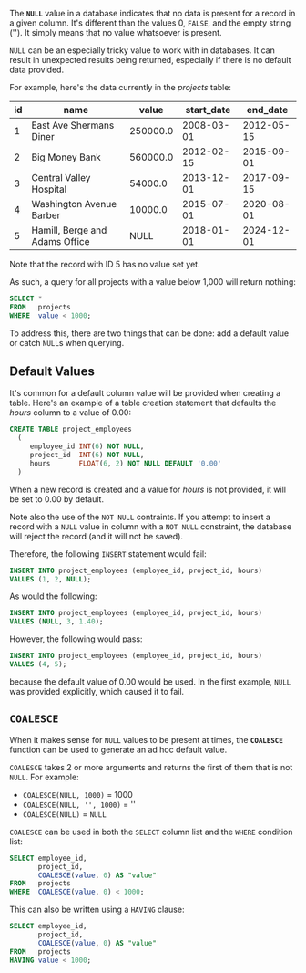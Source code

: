 The **`NULL`** value in a database indicates that no data is present for a record in a given column. It's different than the values 0, `FALSE`, and the empty string (''). It simply means that no value whatsoever is present.

`NULL` can be an especially tricky value to work with in databases. It can result in unexpected results being returned, especially if there is no default data provided.

For example, here's the data currently in the _projects_ table:

|id|name|value|start_date|end_date|
|--- |--- |--- |--- |--- |
|1|East Ave Shermans Diner|250000.0|2008-03-01|2012-05-15|
|2|Big Money Bank|560000.0|2012-02-15|2015-09-01|
|3|Central Valley Hospital|54000.0|2013-12-01|2017-09-15|
|4|Washington Avenue Barber|10000.0|2015-07-01|2020-08-01|
|5|Hamill, Berge and Adams Office|NULL|2018-01-01|2024-12-01|


Note that the record with ID 5 has no value set yet.

As such, a query for all projects with a value below 1,000 will return nothing:

```sql
SELECT *
FROM   projects
WHERE  value < 1000; 
```

To address this, there are two things that can be done: add a default value or catch `NULL`s when querying.

## Default Values
It's common for a default column value will be provided when creating a table. Here's an example of a table creation statement that defaults the _hours_ column to a value of 0.00:

```sql
CREATE TABLE project_employees
  (
     employee_id INT(6) NOT NULL,
     project_id  INT(6) NOT NULL,
     hours       FLOAT(6, 2) NOT NULL DEFAULT '0.00'
  ) 
```
When a new record is created and a value for _hours_ is not provided, it will be set to 0.00 by default.

Note also the use of the `NOT NULL` contraints. If you attempt to insert a record with a `NULL` value in column with a `NOT NULL` constraint, the database will reject the record (and it will not be saved).

Therefore, the following `INSERT` statement would fail:

```sql
INSERT INTO project_employees (employee_id, project_id, hours)
VALUES (1, 2, NULL);
```

As would the following:

```sql
INSERT INTO project_employees (employee_id, project_id, hours)
VALUES (NULL, 3, 1.40);
```

However, the following would pass:

```sql
INSERT INTO project_employees (employee_id, project_id, hours)
VALUES (4, 5);
```
because the default value of 0.00 would be used. In the first example, `NULL` was provided explicitly, which caused it to fail.


## `COALESCE`
When it makes sense for `NULL` values to be present at times, the **`COALESCE`** function can be used to generate an ad hoc default value.

`COALESCE` takes 2 or more arguments and returns the first of them that is not `NULL`. For example:

* `COALESCE(NULL, 1000)` = 1000
* `COALESCE(NULL, '', 1000)` = ''
* `COALESCE(NULL)` = `NULL`

`COALESCE` can be used in both the `SELECT` column list and the `WHERE` condition list:

```sql
SELECT employee_id,
       project_id,
       COALESCE(value, 0) AS "value"
FROM   projects
WHERE  COALESCE(value, 0) < 1000; 
```

This can also be written using a `HAVING` clause:

```sql
SELECT employee_id,
       project_id,
       COALESCE(value, 0) AS "value"
FROM   projects
HAVING value < 1000; 
```
